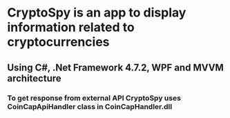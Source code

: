# CryptoSpy is an app to display information related to cryptocurrencies

## Using C#, .Net Framework 4.7.2, WPF and MVVM architecture

### To get response from external API CryptoSpy uses CoinCapApiHandler class in CoinCapHandler.dll